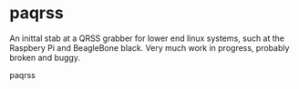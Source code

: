 paqrss
======
An inittal stab at a QRSS grabber for lower end linux systems, such at the Raspbery Pi and BeagleBone black.
Very much work in progress, probably broken and buggy.

paqrss
